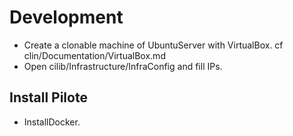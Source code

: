 

# Development

- Create a clonable machine of UbuntuServer with VirtualBox. cf clin/Documentation/VirtualBox.md
- Open cilib/Infrastructure/InfraConfig and fill IPs.


## Install Pilote

- InstallDocker.
